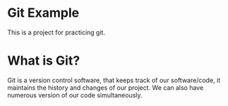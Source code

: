 # Git Example
This is a project for practicing git.

# What is Git?
Git is a version control software, that keeps track of our software/code, it maintains the history and changes of our project. We can also have numerous version of our code simultaneously.

